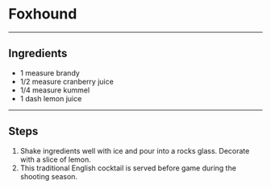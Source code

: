 # Foxhound

---

## Ingredients

* 1 measure brandy
* 1/2 measure cranberry juice
* 1/4 measure kummel
* 1 dash lemon juice

---

## Steps

1.  Shake ingredients well with ice and pour into a rocks glass. Decorate with a slice of lemon.
2.  This traditional English cocktail is served before game during the shooting season.